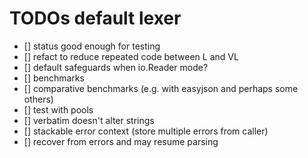 # TODOs default lexer

* [] status good enough for testing
* [] refact to reduce repeated code between L and VL
* [] default safeguards when io.Reader mode?
* [] benchmarks
* [] comparative benchmarks (e.g. with easyjson and perhaps some others)
* [] test with pools
* [] verbatim doesn't alter strings
* [] stackable error context (store multiple errors from caller)
* [] recover from errors and may resume parsing
